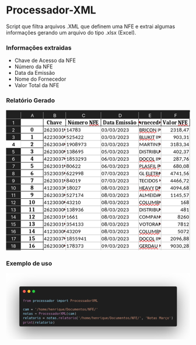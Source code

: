 # Processador-XML

Script que filtra arquivos .XML que definem uma NFE e extrai algumas informações gerando um
arquivo do tipo .xlsx (Excel).

### Informações extraidas

- Chave de Acesso da NFE
- Número da NFE
- Data da Emissão
- Nome do Fornecedor
- Valor Total da NFE

### Relatório Gerado

![RELATORIO](Exemplo.png)

### Exemplo de uso

![CODE](uso.png)
